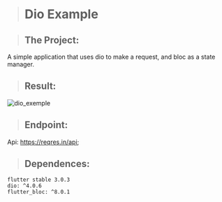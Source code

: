 > # Dio Example

> ## The Project:

A simple application that uses dio to make a request, and bloc as a state manager.

> ## Result:
![dio_exemple](https://user-images.githubusercontent.com/59848966/176328119-eec735f4-9e00-41cc-a9cd-7a39342b95af.png)
> ## Endpoint:

Api: https://reqres.in/api;

> ## Dependences:

    flutter stable 3.0.3
    dio: ^4.0.6
    flutter_bloc: ^8.0.1
